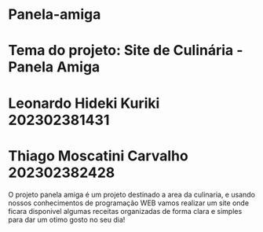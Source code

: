 # Panela-amiga
# Tema do projeto: Site de Culinária - Panela Amiga
# Leonardo Hideki Kuriki 202302381431
# Thiago Moscatini Carvalho 202302382428


O projeto panela amiga é um projeto destinado a area da culinaria, e usando nossos conhecimentos de programação WEB vamos realizar um site onde ficara disponivel algumas receitas organizadas de forma clara e simples para dar um otimo gosto no seu dia!
